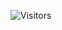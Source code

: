 ![Visitors](https://api.visitorbadge.io/api/visitors?path=https%3A%2F%2Fgithub.com%2Fdipinknair&labelColor=%23dce775&countColor=%23555555)